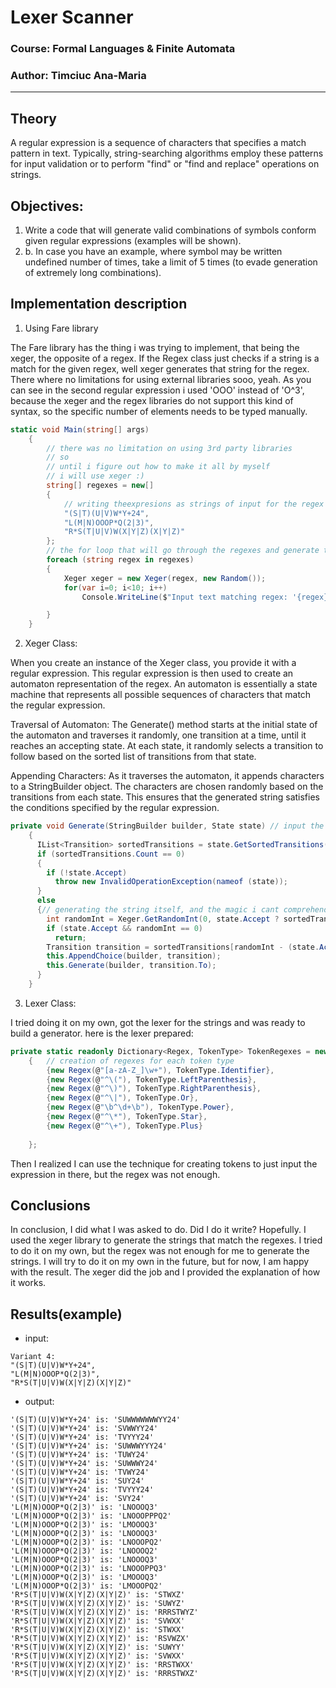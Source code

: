﻿# Lexer Scanner

### Course: Formal Languages & Finite Automata
### Author: Timciuc Ana-Maria

----

## Theory
A regular expression is a sequence of characters that specifies a match pattern in text. Typically, string-searching algorithms employ these patterns for input validation or to perform "find" or "find and replace" operations on strings.
## Objectives:

1. Write a code that will generate valid combinations of symbols conform given regular expressions (examples will be shown).
2. b. In case you have an example, where symbol may be written undefined number of times, take a limit of 5 times (to evade generation of extremely long combinations).


## Implementation description

1. Using Fare library

The Fare library has the thing i was trying to implement, that being the xeger, the opposite of a regex. If the Regex class just checks if a string is a match for the given regex, well xeger generates that string for the regex. There where no limitations for using external libraries sooo, yeah.
As you can see in the second regular expression i used 'OOO' instead of 'O^3', because the xeger and the regex libraries do not support this kind of syntax, so the specific number of elements needs to be typed manually.
```csharp
static void Main(string[] args)
    {
        // there was no limitation on using 3rd party libraries
        // so
        // until i figure out how to make it all by myself
        // i will use xeger :)
        string[] regexes = new[]
        {
            // writing theexpresions as strings of input for the regex
            "(S|T)(U|V)W*Y+24",
            "L(M|N)OOOP*Q(2|3)",
            "R*S(T|U|V)W(X|Y|Z)(X|Y|Z)"
        };
        // the for loop that will go through the regexes and generate the strings 
        foreach (string regex in regexes)
        {
            Xeger xeger = new Xeger(regex, new Random());
            for(var i=0; i<10; i++)
                Console.WriteLine($"Input text matching regex: '{regex}' is: '{xeger.Generate()}'");

        }
    }
```

2. Xeger Class:

When you create an instance of the Xeger class, you provide it with a regular expression. This regular expression is then used to create an automaton representation of the regex. An automaton is essentially a state machine that represents all possible sequences of characters that match the regular expression.

Traversal of Automaton: The Generate() method starts at the initial state of the automaton and traverses it randomly, one transition at a time, until it reaches an accepting state. At each state, it randomly selects a transition to follow based on the sorted list of transitions from that state.

Appending Characters: As it traverses the automaton, it appends characters to a StringBuilder object. The characters are chosen randomly based on the transitions from each state. This ensures that the generated string satisfies the conditions specified by the regular expression.
```csharp
private void Generate(StringBuilder builder, State state) // input the regex and the automaton for it
    {
      IList<Transition> sortedTransitions = state.GetSortedTransitions(true);
      if (sortedTransitions.Count == 0)
      {
        if (!state.Accept)
          throw new InvalidOperationException(nameof (state));
      }
      else
      {// generating the string itself, and the magic i cant comprehend
        int randomInt = Xeger.GetRandomInt(0, state.Accept ? sortedTransitions.Count : sortedTransitions.Count - 1, this.random);
        if (state.Accept && randomInt == 0)
          return;
        Transition transition = sortedTransitions[randomInt - (state.Accept ? 1 : 0)];
        this.AppendChoice(builder, transition);
        this.Generate(builder, transition.To);
      }
    }
```

3. Lexer Class:

I tried doing it on my own, got the lexer for the strings and was ready to build a generator. here is the lexer prepared: 
```csharp
private static readonly Dictionary<Regex, TokenType> TokenRegexes = new Dictionary<Regex, TokenType>
    {   // creation of regexes for each token type
        {new Regex(@"[a-zA-Z_]\w+"), TokenType.Identifier},
        {new Regex(@"^\("), TokenType.LeftParenthesis},
        {new Regex(@"^\)"), TokenType.RightParenthesis},
        {new Regex(@"^\|"), TokenType.Or},
        {new Regex(@"\b^\d+\b"), TokenType.Power},
        {new Regex(@"^\*"), TokenType.Star},
        {new Regex(@"^\+"), TokenType.Plus}
        
    };

```
Then I realized I can use the technique for creating tokens to just input the expression in there, but the regex was not enough.

## Conclusions


In conclusion, I did what I was asked to do. Did I do it write? Hopefully. I used the xeger library to generate the strings that match the regexes. I tried to do it on my own, but the regex was not enough for me to generate the strings. I will try to do it on my own in the future, but for now, I am happy with the result. The xeger did the job and I provided the explanation of how it works. 
## Results(example)
* input:
```
Variant 4:
"(S|T)(U|V)W*Y+24",
"L(M|N)OOOP*Q(2|3)",
"R*S(T|U|V)W(X|Y|Z)(X|Y|Z)"
```
* output:
```
'(S|T)(U|V)W*Y+24' is: 'SUWWWWWWWYY24'
'(S|T)(U|V)W*Y+24' is: 'SVWWYY24'
'(S|T)(U|V)W*Y+24' is: 'TVYYY24'
'(S|T)(U|V)W*Y+24' is: 'SUWWWYYY24'
'(S|T)(U|V)W*Y+24' is: 'TUWY24'
'(S|T)(U|V)W*Y+24' is: 'SUWWWY24'
'(S|T)(U|V)W*Y+24' is: 'TVWY24'
'(S|T)(U|V)W*Y+24' is: 'SUY24'
'(S|T)(U|V)W*Y+24' is: 'TVYYY24'
'(S|T)(U|V)W*Y+24' is: 'SVY24'
'L(M|N)OOOP*Q(2|3)' is: 'LNOOOQ3'
'L(M|N)OOOP*Q(2|3)' is: 'LNOOOPPPQ2'
'L(M|N)OOOP*Q(2|3)' is: 'LMOOOQ3'
'L(M|N)OOOP*Q(2|3)' is: 'LNOOOQ3'
'L(M|N)OOOP*Q(2|3)' is: 'LNOOOPQ2'
'L(M|N)OOOP*Q(2|3)' is: 'LNOOOQ2'
'L(M|N)OOOP*Q(2|3)' is: 'LNOOOQ3'
'L(M|N)OOOP*Q(2|3)' is: 'LNOOOPPQ3'
'L(M|N)OOOP*Q(2|3)' is: 'LMOOOQ3'
'L(M|N)OOOP*Q(2|3)' is: 'LMOOOPQ2'
'R*S(T|U|V)W(X|Y|Z)(X|Y|Z)' is: 'STWXZ'
'R*S(T|U|V)W(X|Y|Z)(X|Y|Z)' is: 'SUWYZ'
'R*S(T|U|V)W(X|Y|Z)(X|Y|Z)' is: 'RRRSTWYZ'
'R*S(T|U|V)W(X|Y|Z)(X|Y|Z)' is: 'SVWXX'
'R*S(T|U|V)W(X|Y|Z)(X|Y|Z)' is: 'STWXX'
'R*S(T|U|V)W(X|Y|Z)(X|Y|Z)' is: 'RSVWZX'
'R*S(T|U|V)W(X|Y|Z)(X|Y|Z)' is: 'SUWYY'
'R*S(T|U|V)W(X|Y|Z)(X|Y|Z)' is: 'SVWXX'
'R*S(T|U|V)W(X|Y|Z)(X|Y|Z)' is: 'RRSTWXX'
'R*S(T|U|V)W(X|Y|Z)(X|Y|Z)' is: 'RRRSTWXZ'
```
